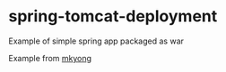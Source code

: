 # spring-tomcat-deployment
Example of simple spring app packaged as war

Example from [mkyong](https://www.mkyong.com/spring-boot/spring-boot-deploy-war-file-to-tomcat/)
